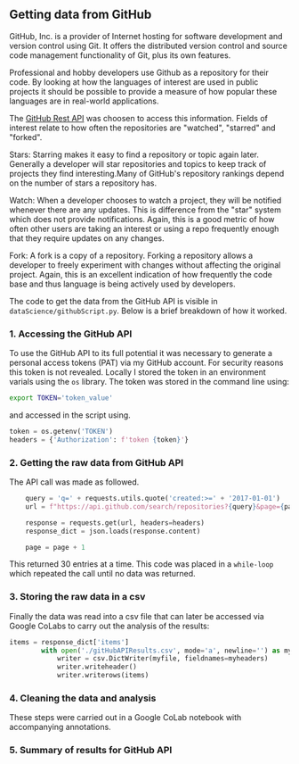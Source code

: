 ## Getting data from GitHub

GitHub, Inc. is a provider of Internet hosting for software development and version control using Git. It offers the distributed version control and source code management functionality of Git, plus its own features.

Professional and hobby developers use Github as a repository for their code. By looking at how the languages of interest are used in public projects it should be possible to provide a measure of how popular these languages are in real-world applications.

The [GitHub Rest API](https://docs.github.com/en/rest) was choosen to access this information. Fields of interest relate to how often the repositories are "watched", "starred" and "forked".

Stars: Starring makes it easy to find a repository or topic again later. Generally a developer will star repositories and topics to keep track of projects they find interesting.Many of GitHub's repository rankings depend on the number of stars a repository has.

Watch: When a developer chooses to watch a project, they will be notified whenever there are any updates. This is difference from the "star" system which does not provide notifications. Again, this is a good metric of how often other users are taking an interest or using a repo frequently enough that they require updates on any changes.

Fork: A fork is a copy of a repository. Forking a repository allows a developer to freely experiment with changes without affecting the original project. Again, this is an excellent indication of how frequently the code base and thus language is being actively used by developers.

The code to get the data from the GitHub API is visible in `dataScience/githubScript.py`. Below is a brief breakdown of how it worked.

### 1. Accessing the GitHub API

To use the GitHub API to its full potential it was necessary to generate a personal access tokens (PAT) via my GitHub account. For security reasons this token is not revealed. Locally I stored the token in an environment varials using the `os` library. The token was stored in the command line using:

```bash
export TOKEN='token_value'
```

and accessed in the script using.

```python
token = os.getenv('TOKEN')
headers = {'Authorization': f'token {token}'}
```

### 2. Getting the raw data from GitHub API

The API call was made as followed.

```python
    query = 'q=' + requests.utils.quote('created:>=' + '2017-01-01')
    url = f"https://api.github.com/search/repositories?{query}&page={page}"

    response = requests.get(url, headers=headers)
    response_dict = json.loads(response.content)

    page = page + 1
```

This returned 30 entries at a time. This code was placed in a `while-loop` which repeated the call until no data was returned.

### 3. Storing the raw data in a csv

Finally the data was read into a csv file that can later be accessed via Google CoLabs to carry out the analysis of the results:

```python
items = response_dict['items']
        with open('./gitHubAPIResults.csv', mode='a', newline='') as myfile:
            writer = csv.DictWriter(myfile, fieldnames=myheaders)
            writer.writeheader()
            writer.writerows(items)
```

### 4. Cleaning the data and analysis

These steps were carried out in a Google CoLab notebook with accompanying annotations.

### 5. Summary of results for GitHub API
